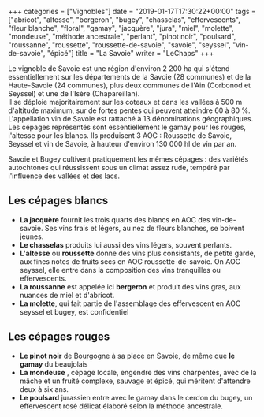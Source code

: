 +++
categories = ["Vignobles"]
date = "2019-01-17T17:30:22+00:00"
tags = ["abricot", "altesse", "bergeron", "bugey", "chasselas", "effervescents", "fleur blanche", "floral", "gamay", "jacquère", "jura", "miel", "molette", "mondeuse", "méthode ancestrale", "perlant", "pinot noir", "poulsard", "roussanne", "roussette", "roussette-de-savoie", "savoie", "seyssel", "vin-de-savoie", "épicé"] 
title = "La Savoie"
writer = "LeChaps"
+++

Le vignoble de Savoie est une région d'environ 2 200 ha qui s'étend essentiellement sur les départements de la Savoie (28 communes) et de la Haute-Savoie (24 communes), plus deux communes de l'Ain (Corbonod et Seyssel) et une de l'Isère (Chapareillan).  
Il se déploie majoritairement sur les coteaux et dans les vallées à 500 m d'altitude maximum, sur de fortes pentes qui peuvent atteindre 60 à 80 %. L'appellation vin de Savoie est rattaché à 13 dénominations géographiques.  
Les cépages représentés sont essentiellement le gamay pour les rouges, l'altesse pour les blancs. Ils produisent 3 AOC : Roussette de Savoie, Seyssel et vin de Savoie, à hauteur d'environ 130 000 hl de vin par an.

Savoie et Bugey cultivent pratiquement les mêmes cépages : des variétés autochtones qui réussissent sous un climat assez rude, tempéré par l'influence des vallées et des lacs.

## Les cépages blancs

* **La jacquère** fournit les trois quarts des blancs en AOC des vin-de-savoie. Ses vins frais et légers, au nez de fleurs blanches, se boivent jeunes.
* **Le chasselas** produits lui aussi des vins légers, souvent perlants.
* **L'altesse** ou **roussette** donne des vins plus consistants, de petite garde, aux fines notes de fruits secs en AOC roussette-de-savoie. On AOC seyssel, elle entre dans la composition des vins tranquilles ou effervescents.
* **La roussanne** est appelée ici **bergeron** et produit des vins gras, aux nuances de miel et d'abricot.
* **La molette**, qui fait partie de l'assemblage des effervescent en AOC seyssel et bugey, est confidentiel

## Les cépages rouges

* **Le pinot noir** de Bourgogne à sa place en Savoie, de même que **le gamay** du beaujolais
* **La mondeuse** , cépage locale, engendre des vins charpentés, avec de la mâche et un fruité complexe, sauvage et épicé, qui méritent d'attendre deux à six ans.
* **Le poulsard** jurassien entre avec le gamay dans le cerdon du bugey, un effervescent rosé délicat élaboré selon la méthode ancestrale.

